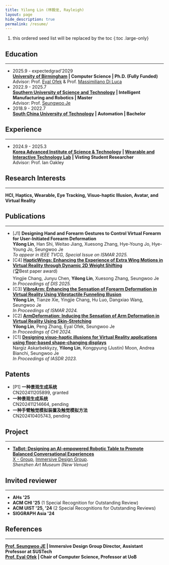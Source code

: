 ```yaml
---
title: Yilong Lin (林毅龙, Rayleigh)
layout: page
hide_description: true
permalink: /resume/
---
```


1. this ordered seed list will be replaced by the toc
{:toc .large-only}

## Education
---
- 2025.9 - expectedgrad'2029<br>
  **[University of Birmingham](https://www.birmingham.ac.uk/) | Computer Science | Ph.D. (Fully Funded)** <br>
  Advisor: Prof. [Eyal Ofek](https://eyalofek.org/) & Prof. [Massimiliano Di Luca](https://massimilianodiluca.info/)
- 2022.9 - 2025.7 <br> 
  **[Southern University of Science and Technology](https://www.sustech.edu.cn/en/) | Intelligent Manufacturing and Robotics | Master** <br>
  Advisor: Prof. [Seungwoo Je](https://immersivedesignresearch.com/seungwoo)
- 2018.9 - 2022.7 <br>
  **[South China University of Technology](https://www.scut.edu.cn/en/) | Automation | Bachelor** <br>

## Experience
---
- 2024.9 - 2025.3<br>
  **[Korea Advanced Institute of Science & Technology](https://www.kaist.ac.kr/en/) | [Wearable and Interactive Technology Lab](https://sites.google.com/view/kaist-witlab/) | Visting Student Researcher** <br>
  Advisor: Prof. Ian Oakley

## Research Interests
---
**HCI, Haptics, Wearable, Eye Tracking, Visuo-haptic Illusion, Avatar, and Virtual Reality**

## Publications
---
- [J1] **Designing Hand and Forearm Gestures to Control Virtual Forearm for User-Initiated Forearm Deformation** <br>
  **Yilong Lin**, Han Shi, Weitao Jiang, Xuesong Zhang, Hye-Young Jo, Hye-Young Jo, Seungwoo Je <br>
  _To appear in IEEE TVCG, Special Issue on ISMAR 2025._
- [C4] **[HapticWings: Enhancing the Experience of Extra Wing Motions in Virtual Reality through Dynamic 2D Weight Shifting](https://dl.acm.org/doi/10.1145/3715336.3735755)** <br>
  (🏆Best paper award)<br>
  Yingjie Chang, Junyu Chen, **Yilong Lin**, Xuesong Zhang, Seungwoo Je <br>
  _In Proceedings of DIS 2025._
- [C3] **[VibroArm: Enhancing the Sensation of Forearm Deformation in Virtual Reality Using Vibrotactile Funneling Illusion](https://ieeexplore.ieee.org/abstract/document/10765489)** <br>
  **Yilong Lin**, Tianze Xie, Yingjie Chang, Hu Luo, Dangxiao Wang, Seungwoo Je <br>
  _In Proceedings of ISMAR 2024._
- [C2] **[ArmDeformation: Inducing the Sensation of Arm Deformation in Virtual Reality Using Skin-Stretching](https://dl.acm.org/doi/10.1145/3613904.3642518)** <br>
  **Yilong Lin**, Peng Zhang, Eyal Ofek, Seungwoo Je <br>
  _In Proceedings of CHI 2024._
- [C1] **[Designing visuo-haptic illusions for Virtual Reality applications using floor-based shape-changing displays](https://dl.designresearchsociety.org/iasdr/iasdr2023/fullpapers/164/)** <br>
  Nargiz Askarbekkyzy, **Yilong Lin**, Kongpyung (Justin) Moon, Andrea Bianchi, Seungwoo Je <br>
  _In Proceedings of IASDR 2023._

## Patents

- [P1] **一种景观生成系统**<br>
  CN202411205899, granted
- **一种景观生成系统**<br>
  CN202411214664, pending
- **一种手臂触觉模拟装置及触觉模拟方法**<br>
  CN202410405743, pending

## Project
---
- **[TaBot: Designing an Al-empowered Robotic Table to Promote Balanced Conversational Experiences](/projects/tabot/)** <br>
  [X - Group](https://www.hci-xgroup.com/), [Immersive Design Group](https://immersivedesignresearch.com/). <br>
  _Shenzhen Art Museum (New Venue)_

## Invited reviewer
---
- **AHs '25**
- **ACM CHI '25** (1 Special Recognition for Outstanding Review)
- **ACM UIST '25, '24** (2 Special Recognitions for Outstanding Reviews)
- **SIGGRAPH Asia '24**

## References
---
**[Prof. Seungwoo JE](http://immersivedesignresearch.com/seungwoo) | Immersive Design Group Director, Assistant Professor at SUSTech** <br>
**[Prof. Eyal Ofek](https://eyalofek.org/) | Chair of Computer Science, Professor at UoB**